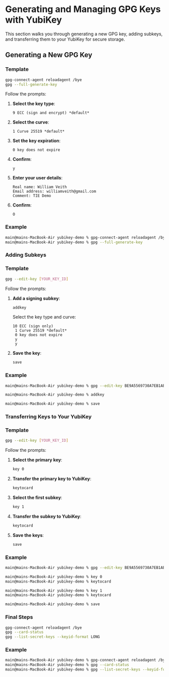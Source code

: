 # Generating and Managing GPG Keys with YubiKey

This section walks you through generating a new GPG key, adding subkeys, and transferring them to your YubiKey for secure storage.

## Generating a New GPG Key

### Template

```bash
gpg-connect-agent reloadagent /bye
gpg --full-generate-key
```

Follow the prompts:

1. **Select the key type**:
   ```plaintext
   9 ECC (sign and encrypt) *default*
   ```

2. **Select the curve**:
   ```plaintext
   1 Curve 25519 *default*
   ```

3. **Set the key expiration**:
   ```plaintext
   0 key does not expire
   ```

4. **Confirm**:
   ```plaintext
   y
   ```

5. **Enter your user details**:
   ```plaintext
   Real name: William Veith
   Email address: williamveith@gmail.com
   Comment: TIE Demo
   ```

6. **Confirm**:
   ```plaintext
   O
   ```

### Example

```bash
main@mains-MacBook-Air yubikey-demo % gpg-connect-agent reloadagent /bye
main@mains-MacBook-Air yubikey-demo % gpg --full-generate-key
```

### Adding Subkeys

### Template

```bash
gpg --edit-key [YOUR_KEY_ID]
```

Follow the prompts:

1. **Add a signing subkey**:
   ```bash
   addkey
   ```

   Select the key type and curve:
   ```plaintext
   10 ECC (sign only)
    1 Curve 25519 *default*
    0 key does not expire
    y
    y
   ```

2. **Save the key**:
   ```bash
   save
   ```

### Example

```bash
main@mains-MacBook-Air yubikey-demo % gpg --edit-key BE9A5569730A7EB1AB8CB7AB6B370D35165F17C7

main@mains-MacBook-Air yubikey-demo % addkey

main@mains-MacBook-Air yubikey-demo % save
```

### Transferring Keys to Your YubiKey

### Template

```bash
gpg --edit-key [YOUR_KEY_ID]
```

Follow the prompts:

1. **Select the primary key**:
   ```bash
   key 0
   ```

2. **Transfer the primary key to YubiKey**:
   ```bash
   keytocard
   ```

3. **Select the first subkey**:
   ```bash
   key 1
   ```

4. **Transfer the subkey to YubiKey**:
   ```bash
   keytocard
   ```

5. **Save the keys**:
   ```bash
   save
   ```

### Example

```bash
main@mains-MacBook-Air yubikey-demo % gpg --edit-key BE9A5569730A7EB1AB8CB7AB6B370D35165F17C7

main@mains-MacBook-Air yubikey-demo % key 0
main@mains-MacBook-Air yubikey-demo % keytocard

main@mains-MacBook-Air yubikey-demo % key 1
main@mains-MacBook-Air yubikey-demo % keytocard

main@mains-MacBook-Air yubikey-demo % save
```

### Final Steps

```bash
gpg-connect-agent reloadagent /bye
gpg --card-status
gpg --list-secret-keys --keyid-format LONG
```

### Example

```bash
main@mains-MacBook-Air yubikey-demo % gpg-connect-agent reloadagent /bye
main@mains-MacBook-Air yubikey-demo % gpg --card-status
main@mains-MacBook-Air yubikey-demo % gpg --list-secret-keys --keyid-format LONG
```

